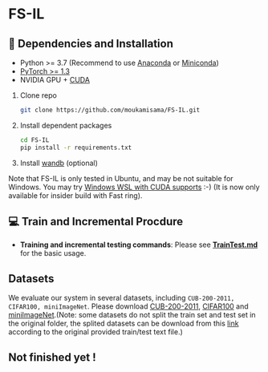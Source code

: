 # FS-IL

## :wrench: Dependencies and Installation

- Python >= 3.7 (Recommend to use [Anaconda](https://www.anaconda.com/download/#linux) or [Miniconda](https://docs.conda.io/en/latest/miniconda.html))
- [PyTorch >= 1.3](https://pytorch.org/)
- NVIDIA GPU + [CUDA](https://developer.nvidia.com/cuda-downloads)

1. Clone repo

    ```bash
    git clone https://github.com/moukamisama/FS-IL.git
    ```

1. Install dependent packages

    ```bash
    cd FS-IL
    pip install -r requirements.txt
    ```

1. Install [wandb](https://docs.wandb.com/quickstart) (optional)

Note that FS-IL is only tested in Ubuntu, and may be not suitable for Windows. You may try [Windows WSL with CUDA supports](https://docs.microsoft.com/en-us/windows/win32/direct3d12/gpu-cuda-in-wsl) :-) (It is now only available for insider build with Fast ring).

## :computer: Train and Incremental Procdure

- **Training and incremental testing commands**: Please see **[TrainTest.md](docs/TrainTest.md)** for the basic usage.

## Datasets
We evaluate our system in several datasets, including ```CUB-200-2011, CIFAR100, miniImageNet```.
Please download [CUB-200-2011](), [CIFAR100]() and [miniImageNet]().(Note: some datasets do not split the train set and test set in the original folder, the splited datasets can be download from this [link]() according to the original provided train/test text file.) 


## Not finished yet !